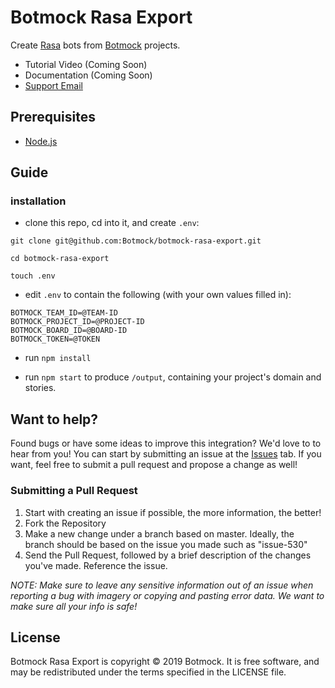 # Botmock Rasa Export

Create [Rasa](https://rasa.com) bots from [Botmock](https://botmock.com) projects.

- Tutorial Video (Coming Soon)
- Documentation (Coming Soon)
- [Support Email](mailto:help@botmock.com)

## Prerequisites

- [Node.js](https://nodejs.org/en/)

## Guide

### installation

- clone this repo, cd into it, and create `.env`:

```shell
git clone git@github.com:Botmock/botmock-rasa-export.git

cd botmock-rasa-export

touch .env
```

- edit `.env` to contain the following (with your own values filled in):

```shell
BOTMOCK_TEAM_ID=@TEAM-ID
BOTMOCK_PROJECT_ID=@PROJECT-ID
BOTMOCK_BOARD_ID=@BOARD-ID
BOTMOCK_TOKEN=@TOKEN
```

- run `npm install`

- run `npm start` to produce `/output`, containing your project's domain and stories.

## Want to help?

Found bugs or have some ideas to improve this integration? We'd love to to hear from you! You can start by submitting an issue at the [Issues](https://github.com/Botmock/botmock-rasa-export/issues) tab. If you want, feel free to submit a pull request and propose a change as well!

### Submitting a Pull Request

1. Start with creating an issue if possible, the more information, the better!
2. Fork the Repository
3. Make a new change under a branch based on master. Ideally, the branch should be based on the issue you made such as "issue-530"
4. Send the Pull Request, followed by a brief description of the changes you've made. Reference the issue.

_NOTE: Make sure to leave any sensitive information out of an issue when reporting a bug with imagery or copying and pasting error data. We want to make sure all your info is safe!_

## License

Botmock Rasa Export is copyright © 2019 Botmock. It is free software, and may be redistributed under the terms specified in the LICENSE file.
